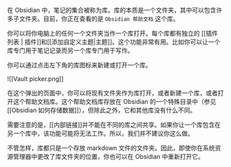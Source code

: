 在 Obsidian 中，笔记的集合被称为库。库的本质是一个文件夹，其中可以包含许多子文件夹。目前，你正在查看的是 `Obsidian 帮助文档` 这个库。

你可以将你电脑上的任何一个文件夹当作一个库打开。每个库都有独立的 [[插件列表 | 插件]]和[[添加自定义主题|主题]]。这个功能非常有用。比如你可以让一个库专门用于笔记记录而另一个库专门用于写作。

你可以通过点击左下角的库图标来新建或打开一个库。

![[Vault picker.png]]

在这个弹出的页面中，你可以将现有文件夹作为库打开，或者新建一个库，或者打开这个帮助文档库。这个帮助文档库存放在 Obsidian 的一个特殊目录中（参见 [[Obsidian 如何存储数据]]），但除此之外，它和其他库没有什么不同。

需要注意的是，[[内部链接]]并不能在不同的库之间共享。如果你让一个库包含在另一个库中，该功能可能将无法工作。所以，我们并不建议你这么做。

不管怎样，库都只是一个存放 markdown 文件的文件夹。因此，即使你在系统资源管理器中更改了库文件夹的位置，你也可以在 Obsidian 中重新打开它。

